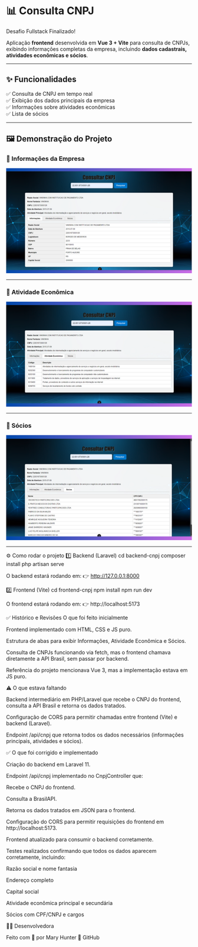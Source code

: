 # 📊 Consulta CNPJ

Desafio Fullstack Finalizado!

Aplicação **frontend** desenvolvida em **Vue 3 + Vite** para consulta de CNPJs, exibindo informações completas da empresa, incluindo **dados cadastrais, atividades econômicas e sócios**.

---

## ✨ Funcionalidades

✅ Consulta de CNPJ em tempo real  
✅ Exibição dos dados principais da empresa  
✅ Informações sobre atividades econômicas  
✅ Lista de sócios

---

## 🖼️ Demonstração do Projeto

### 📌 Informações da Empresa

![Informações](./imagem/imagem1-informacoes.png)

---

### 📌 Atividade Econômica

![Atividade Econômica](./imagem/imagem2-atividade-economica.png)

---

### 📌 Sócios

![Sócios](./imagem/imagem3-socios.png)

---

⚙️ Como rodar o projeto
1️⃣ Backend (Laravel)
cd backend-cnpj
composer install
php artisan serve

O backend estará rodando em:
👉 http://127.0.0.1:8000

2️⃣ Frontend (Vite)
cd frontend-cnpj
npm install
npm run dev

O frontend estará rodando em:
👉 http://localhost:5173

✅ Histórico e Revisões
O que foi feito inicialmente

Frontend implementado com HTML, CSS e JS puro.

Estrutura de abas para exibir Informações, Atividade Econômica e Sócios.

Consulta de CNPJs funcionando via fetch, mas o frontend chamava diretamente a API Brasil, sem passar por backend.

Referência do projeto mencionava Vue 3, mas a implementação estava em JS puro.

⚠️ O que estava faltando

Backend intermediário em PHP/Laravel que recebe o CNPJ do frontend, consulta a API Brasil e retorna os dados tratados.

Configuração de CORS para permitir chamadas entre frontend (Vite) e backend (Laravel).

Endpoint /api/cnpj que retorna todos os dados necessários (informações principais, atividades e sócios).

✅ O que foi corrigido e implementado

Criação do backend em Laravel 11.

Endpoint /api/cnpj implementado no CnpjController que:

Recebe o CNPJ do frontend.

Consulta a BrasilAPI.

Retorna os dados tratados em JSON para o frontend.

Configuração do CORS para permitir requisições do frontend em http://localhost:5173.

Frontend atualizado para consumir o backend corretamente.

Testes realizados confirmando que todos os dados aparecem corretamente, incluindo:

Razão social e nome fantasia

Endereço completo

Capital social

Atividade econômica principal e secundária

Sócios com CPF/CNPJ e cargos

👩‍💻 Desenvolvedora

Feito com 💙 por Mary Hunter
🔗 GitHub
